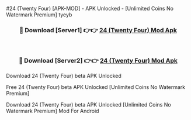#24 (Twenty Four) [APK-MOD] - APK Unlocked - [Unlimited Coins No Watermark Premium] tyeyb



<div align="center">

<h3>🔴 Download [Server1] 👉👉 <a href="https://momento.my/?title=24_(Twenty_Four)">24 (Twenty Four) Mod Apk</a></h3><br>

<h3>🔴 Download [Server2] 👉👉 <a href="https://momento.my/?title=24_(Twenty_Four)">24 (Twenty Four) Mod Apk</a></h3>
</div>



Download 24 (Twenty Four) beta APK Unlocked

Free 24 (Twenty Four) beta APK Unlocked [Unlimited Coins No Watermark Premium]

Download 24 (Twenty Four) beta APK Unlocked [Unlimited Coins No Watermark Premium] Mod For Android
